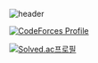 ![header](https://capsule-render.vercel.app/api?type=transparent&color=auto&height=300&section=header&text=hello,%20world&fontSize=90)


[![CodeForces Profile](https://cf.leed.at?id=hoxym01a)](https://codeforces.com/profile/hoxym01a?align=left)

  
[![Solved.ac프로필](http://mazassumnida.wtf/api/v2/generate_badge?boj=hoxymola)](https://solved.ac/hoxymola?align=right)
